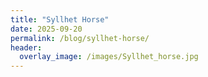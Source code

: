 ```yaml
---
title: "Syllhet Horse"
date: 2025-09-20
permalink: /blog/syllhet-horse/
header:
  overlay_image: /images/Syllhet_horse.jpg
---
```


